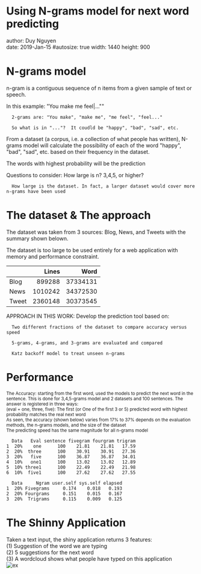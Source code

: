 Using N-grams model for next word predicting
========================================================
author: Duy Nguyen      
date: 2019-Jan-15
#autosize: true
width: 1440
height: 900

N-grams model
========================================================
n-gram is a contiguous sequence of n items from a given sample of text or speech.  

In this example: "You make me feel|...""  

      2-grams are: "You make", "make me", "me feel", "feel..."  

      So what is in "..."?  It coudld be "happy", "bad", "sad", etc.

From a dataset (a corpus, i.e. a collection of what people has written), N-grams model will calculate the possibility of each of the word "happy", "bad", "sad", etc. based on their frequency in the dataset.

The words with highest probability will be the prediction

Questions to consider: 
      How large is n? 3,4,5, or higher?
      
      How large is the dataset. In fact, a larger dataset would cover more n-grams have been used



The dataset & The approach
========================================================
The dataset was taken from 3 sources: Blog, News, and Tweets with the summary shown belown.  

The dataset is too large to be used entirely for a web application with memory and performance constraint.

<table class="table" style="margin-left: auto; margin-right: auto;">
 <thead>
  <tr>
   <th style="text-align:left;">   </th>
   <th style="text-align:right;"> Lines </th>
   <th style="text-align:right;"> Word </th>
  </tr>
 </thead>
<tbody>
  <tr>
   <td style="text-align:left;"> Blog </td>
   <td style="text-align:right;"> 899288 </td>
   <td style="text-align:right;"> 37334131 </td>
  </tr>
  <tr>
   <td style="text-align:left;"> News </td>
   <td style="text-align:right;"> 1010242 </td>
   <td style="text-align:right;"> 34372530 </td>
  </tr>
  <tr>
   <td style="text-align:left;"> Tweet </td>
   <td style="text-align:right;"> 2360148 </td>
   <td style="text-align:right;"> 30373545 </td>
  </tr>
</tbody>
</table>

APPROACH IN THIS WORK:
Develop the prediction tool based on: 

      Two different fractions of the dataset to compare accuracy versus speed

      5-grams, 4-grams, and 3-grams are evaluated and compared

      Katz backoff model to treat unseen n-grams


Performance
========================================================
<small>The Accuracy: starting from the first word, used the models to predict the next word in the sentence. This is done for 3,4,5-grams model and 2 datasets and 100 sentences. The answer is registered in three ways:  
      (eval = one, three, five):  The first (or One of the first 3 or 5) predicted word with highest probability matches the real next word  
As seen, the accuracy (shown below) varies from 17% to 37% depends on the evaluation methods, the n-grams models, and the size of the dataset  
The predicting speed has the same magnitude for all n-grams model</small>


```
  Data   Eval sentence fivegram fourgram trigram
1  20%    one      100    21.81    21.81   17.59
2  20%  three      100    30.91    30.91   27.36
3  20%   five      100    36.87    36.87   34.01
4  10%   one1      100    13.02    13.02   12.89
5  10% three1      100    22.49    22.49   21.98
6  10%  five1      100    27.62    27.62   27.55
```

```
  Data     Ngram user.self sys.self elapsed
1  20% Fivegrams     0.174    0.018   0.193
2  20% Fourgrams     0.151    0.015   0.167
3  20%  Trigrams     0.115    0.009   0.125
```

The Shinny Application
========================================================
Taken a text input, the shiny application returns 3 features:  
      (1) Suggestion of the word we are typing  
      (2) 5 suggestions for the next word  
      (3) A wordcloud shows what people have typed on this application  
![ex](appscreenshot.png)
